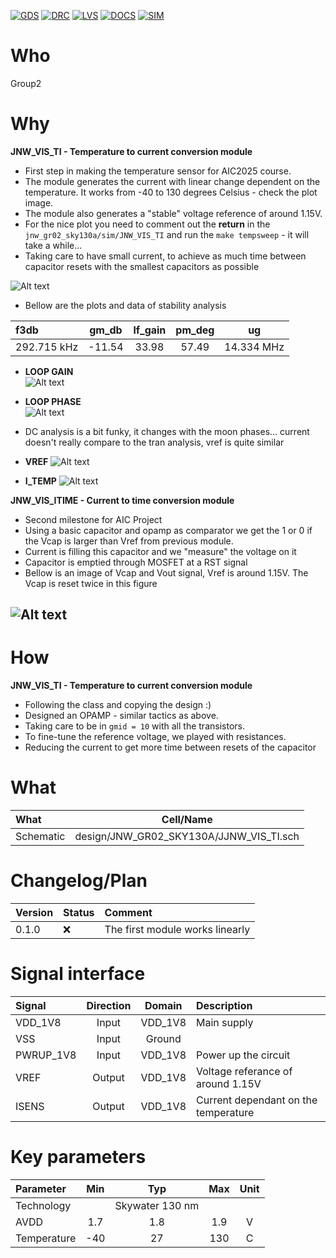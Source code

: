 
[![GDS](../../actions/workflows/gds.yaml/badge.svg)](../../actions/workflows/gds.yaml)
[![DRC](../../actions/workflows/drc.yaml/badge.svg)](../../actions/workflows/drc.yaml)
[![LVS](../../actions/workflows/lvs.yaml/badge.svg)](../../actions/workflows/lvs.yaml)
[![DOCS](../../actions/workflows/docs.yaml/badge.svg)](../../actions/workflows/docs.yaml)
[![SIM](../../actions/workflows/sim.yaml/badge.svg)](../../actions/workflows/sim.yaml)

# Who
Group2

# Why

<explain why you made this module>

**JNW_VIS_TI - Temperature to current conversion module**  
- First step in making the temperature sensor for AIC2025 course.  
- The module generates the current with linear change dependent on the temperature. It works from -40 to 130 degrees Celsius - check the plot image.  
- The module also generates a "stable" voltage reference of around 1.15V.  
- For the nice plot you need to comment out the **return** in the `jnw_gr02_sky130a/sim/JNW_VIS_TI` and run the `make tempsweep` - it will take a while...  
- Taking care to have small current, to achieve as much time between capacitor resets with the smallest capacitors as possible

![Alt text](https://github.com/analogicus/jnw_gr02_sky130a/blob/main/sim/JNW_VIS_TI/Figure_1_GoodLinearity.png?raw=true)

- Bellow are the plots and data of stability analysis  

| f3db            |  gm_db | lf_gain | pm_deg | ug  |
| :-              |  :-:   |  :-:    |  :-:   | :-: |
| 292.715 kHz       |  -11.54   |  33.98    |  57.49   | 14.334 MHz |

- **LOOP GAIN**  
![Alt text](https://github.com/analogicus/jnw_gr02_sky130a/blob/main/sim/JNW_VIS_TI/lstb_schgtkttttvtnosweep_loop_gain.png?raw=true)  

- **LOOP PHASE**  
![Alt text](https://github.com/analogicus/jnw_gr02_sky130a/blob/main/sim/JNW_VIS_TI/lstb_schgtkttttvtnosweep_loop_phase.png?raw=true)  

- DC analysis is a bit funky, it changes with the moon phases... current doesn't really compare to the tran analysis, vref is quite similar  

- **VREF**
![Alt text](https://github.com/analogicus/jnw_gr02_sky130a/blob/main/sim/JNW_VIS_TI/vref_dc_plot.png?raw=true)  

- **I_TEMP**
![Alt text](https://github.com/analogicus/jnw_gr02_sky130a/blob/main/sim/JNW_VIS_TI/isens_dc_plot.png?raw=true)  


**JNW_VIS_ITIME - Current to time conversion module**  
- Second milestone for AIC Project  
- Using a basic capacitor and opamp as comparator we get the 1 or 0 if the Vcap is larger than Vref from previous module.  
- Current is filling this capacitor and we "measure" the voltage on it  
- Capacitor is emptied through MOSFET at a RST signal  
- Bellow is an image of Vcap and Vout signal, Vref is around 1.15V. The Vcap is reset twice in this figure

![Alt text](https://github.com/analogicus/jnw_gr02_sky130a/blob/main/sim/JNW_VIS_ITIME/Vcap_Vout.png?raw=true) 
---

# How

<explain short how you made this module>

**JNW_VIS_TI - Temperature to current conversion module**  
- Following the class and copying the design :)  
- Designed an OPAMP - similar tactics as above.  
- Taking care to be in `gmid = 10` with all the transistors.  
- To fine-tune the reference voltage, we played with resistances.  
- Reducing the current to get more time between resets of the capacitor 


# What

| What            |        Cell/Name |
| :-              |  :-:       |
| Schematic       | design/JNW_GR02_SKY130A/JJNW_VIS_TI.sch |


# Changelog/Plan

| Version | Status | Comment|
| :---| :---| :---|
|0.1.0 | :x: | The first module works linearly |


# Signal interface

| Signal       | Direction | Domain  | Description                               |
| :---         | :---:     | :---:   | :---                                      |
| VDD_1V8         | Input     | VDD_1V8 | Main supply                              |
| VSS         | Input     | Ground  |                                           |
| PWRUP_1V8     | Input    | VDD_1V8 | Power up the circuit                       |
| VREF     | Output    | VDD_1V8 | Voltage referance of around 1.15V                       |
| ISENS     | Output    | VDD_1V8 | Current dependant on the temperature                       |


# Key parameters

| Parameter           | Min     | Typ           | Max     | Unit  |
| :---                | :---:     | :---:           | :---:     | :---: |
| Technology          |         | Skywater 130 nm |         |       |
| AVDD                | 1.7    | 1.8           | 1.9    | V     |
| Temperature         | -40     | 27            | 130     | C     |
